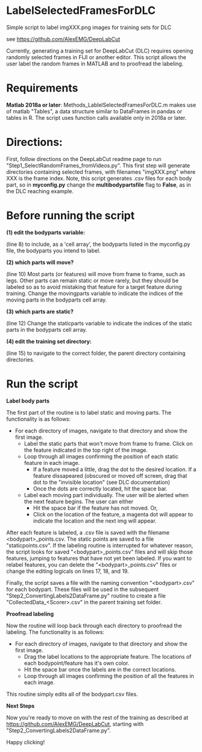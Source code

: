 # LabelSelectedFramesForDLC
Simple script to label imgXXX.png images for training sets for DLC

see https://github.com/AlexEMG/DeepLabCut

Currently, generating a training set for DeepLabCut (DLC) requires opening randomly selected frames in FIJI or another editor. This script allows the user label the random frames in MATLAB and to proofread the labeling.

# Requirements

**Matlab 2018a or later**: Methods_LablelSelectedFramesForDLC.m makes use of matlab "Tables", a data structure similar to DataFrames in pandas or tables in R. The script uses function calls available only in 2018a or later.

# Directions:

First, follow directions on the DeepLabCut readme page to run "Step1_SelectRandomFrames_fromVideos.py". This first step will generate directories containing selected frames, with filenames "imgXXX.png" where XXX is the frame index. Note, this script generates .csv files for each body part, so in **myconfig.py** change the **multibodypartsfile** flag to **False**, as in the DLC reaching example.

# Before running the script 

**(1) edit the bodyparts variable:** 

(line 8) to include, as a 'cell array', the bodyparts listed in the myconfig.py file, the bodyparts you intend to label.

**(2) which parts will move?** 

(line 10) Most parts (or features) will move from frame to frame, such as legs. Other parts can remain static or move rarely, but they should be labeled so as to avoid mistaking that feature for a target feature during training. Change the movingparts variable to indicate the indices of the moving parts in the bodyparts cell array.

**(3) which parts are static?** 

(line 12) Change the staticparts variable to indicate the indices of the static parts in the bodyparts cell array.

**(4) edit the training set directory:** 

(line 15) to navigate to the correct folder, the parent directory containing directories.

# Run the script

**Label body parts**

The first part of the routine is to label static and moving parts. The functionality is as follows:

- For each directory of images, navigate to that directory and show the first image.
  - Label the static parts that won't move from frame to frame. Click on the feature indicated in the top right of the image. 
  - Loop through all images confirming the position of each static feature in each image.
    - If a feature moved a little, drag the dot to the desired location. If a feature dissapeared (obscured or moved off screen, drag that dot to the "invisible location" (see DLC documentation)
    - Once the dots are correctly located, hit the space bar.
  - Label each moving part individually. The user will be alerted when the next feature begins. The user can either
    - Hit the space bar if the feature has not moved. Or,
    - Click on the location of the feature, a magenta dot will appear to indicate the location and the next img will appear.
  
After each feature is labeled, a .csv file is saved with the filename \<bodypart\>_points.csv. The static points are saved to a file "staticpoints.csv". If the labeling routine is interrupted for whatever reason, the script looks for saved "\<bodypart\>_points.csv" files and will skip those features, jumping to features that have not yet been labeled. If you want to relabel features, you can delete the "\<bodypart\>_points.csv" files or change the editing logicals on lines 17, 18, and 19.

Finally, the script saves a file with the naming convention "\<bodypart\>.csv" for each bodypart. These files will be used in the subsequent "Step2_ConvertingLabels2DataFrame.py" routine to create a file "CollectedData_\<Scorer\>.csv" in the parent training set folder.

**Proofread labeling**

Now the routine will loop back through each directory to proofread the labeling. The functionality is as follows:

- For each directory of images, navigate to that directory and show the first image.
  - Drag the label locations to the appropriate feature. The locations of each bodypoint/feature has it's own color.
  - Hit the space bar once the labels are in the correct locations.
  - Loop through all images confirming the position of all the features in each image.

This routine simply edits all of the bodypart.csv files.

**Next Steps**

Now you're ready to move on with the rest of the training as described at https://github.com/AlexEMG/DeepLabCut, starting with "Step2_ConvertingLabels2DataFrame.py".

Happy clicking!

